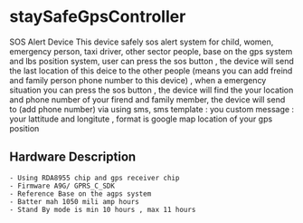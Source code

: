 # staySafeGpsController
SOS Alert Device
This device safely sos alert system for child, women, emergency person, taxi driver, other sector people, base on the gps system and lbs position system, 
user can press the sos button , the device will send the last location of this deice to the other people (means you can add freind and family person phone number to this device) ,
when a emergency situation you can press the sos button , the device will find the your location and phone number of your firend and family member, the device will send to (add phone number) via using sms, 
sms template : 
  you custom message : your lattitude and longitute , format is google map location of your gps position
  
  ## Hardware Description
    - Using RDA8955 chip and gps receiver chip 
    - Firmware A9G/ GPRS_C_SDK
    - Reference Base on the agps system
    - Batter mah 1050 mili amp hours
    - Stand By mode is min 10 hours , max 11 hours 
    
